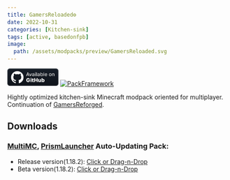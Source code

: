 ```yaml
---
title: GamersReloaded⚙️
date: 2022-10-31
categories: [Kitchen-sink]
tags: [active, basedonfpb]
image:
  path: /assets/modpacks/preview/GamersReloaded.svg
---
```

<a href="https://github.com/GamersModpacks/GamersReloaded"><img alt="SourceCode" height="40" src="/assets/badges/github_vector.svg"></a>
<a href="https://den4enko.github.io/posts/PackFramework/"><img alt="PackFramework" height="40" src="https://den4enko.github.io/PackFramework/badge.svg"></a>

Hightly optimized kitchen-sink Minecraft modpack oriented for multiplayer. Continuation of [GamersReforged](/posts/GamersReforged/).

## Downloads
### [MultiMC](https://multimc.org/), [PrismLauncher](https://prismlauncher.org/) Auto-Updating Pack:
- Release version(1.18.2): [Click or Drag-n-Drop](/GamersReloaded/downloads/mmc/GamersReloaded.zip)
- Beta version(1.18.2): [Click or Drag-n-Drop](/GamersReloaded/downloads/mmc/GamersReloaded-Beta.zip)
